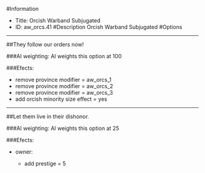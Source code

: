 #Information
 - Title: Orcish Warband Subjugated
 - ID: aw_orcs.41
#Description
Orcish Warband Subjugated
#Options

___
##They follow our orders now!

###AI weighting:
AI weights this option at 100


###Efects:<ul><li>remove province modifier = aw_orcs_1</li><li>remove province modifier = aw_orcs_2</li><li>remove province modifier = aw_orcs_3</li><li>add orcish minority size effect = yes</li></ul>

___
##Let them live in their dishonor.

###AI weighting:
AI weights this option at 25


###Efects:<ul><li>owner:</li><ul><li>add prestige = 5</li></ul></ul>

